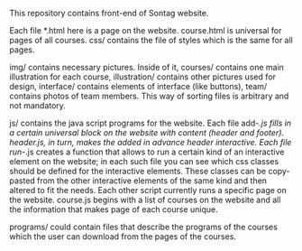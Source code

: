 This repository contains front-end of Sontag website.

Each file *.html here is a page on the website.
course.html is universal for pages of all courses.
css/ contains the file of styles which is the same for all pages.

img/ contains necessary pictures. Inside of it,
courses/ contains one main illustration for each course,
illustration/ contains other pictures used for design,
interface/ contains elements of interface (like buttons),
team/ contains photos of team members.
This way of sorting files is arbitrary and not mandatory.

js/ contains the java script programs for the website.
Each file add-*.js fills in a certain universal block on the website with content (header and footer). header.js, in turn, makes the added in advance header interactive.
Each file run-*.js creates a function that allows to run a certain kind of an interactive element on the website;
in each such file you can see which css classes should be defined for the interactive elements. These classes can be copy-pasted from the other interactive elements of the same kind and then altered to fit the needs.
Each other script currently runs a specific page on the website.
course.js begins with a list of courses on the website and all the information that makes page of each course unique.

programs/ could contain files that describe the programs of the courses which the user can download from the pages of the courses.